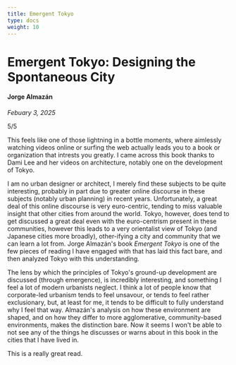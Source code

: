 ```yaml
---
title: Emergent Tokyo
type: docs
weight: 10
---
```


# Emergent Tokyo: Designing the Spontaneous City

#### Jorge Almazán

*Febuary 3, 2025*

5/5

This feels like one of those lightning in a bottle moments, where aimlessly watching videos online or surfing the web actually leads you to a book or organization that intrests you greatly. I came across this book thanks to Dami Lee and her videos on architecture, notably one on the development of Tokyo.

I am no urban designer or architect, I merely find these subjects to be quite interesting, probably in part due to greater online discourse in these subjects (notably urban planning) in recent years. Unfortunately, a great deal of this online discourse is very euro-centric, tending to miss valuable insight that other cities from around the world. Tokyo, however, does tend to get discussed a great deal even with the euro-centrism present in these communities, however this leads to a very orientalist view of Tokyo (and Japanese cities more broadly), other-ifying a city and community that we can learn a lot from. Jorge Almazán's book *Emergent Tokyo* is one of the few pieces of reading I have engaged with that has laid this fact bare, and then analyzed Tokyo with this understanding.

The lens by which the principles of Tokyo's ground-up development are discussed (through emergence), is incredibly interesting, and something I feel a lot of modern urbanists neglect. I think a lot of people know that corporate-led urbanism tends to feel unsavour, or tends to feel rather exclusionary, but, at least for me, it tends to be difficult to fully understand why I feel that way. Almazán's analysis on how these environment are shaped, and on how they differ to more agglomerative, community-based environments, makes the distinction bare. Now it seems I won't be able to not see any of the things he discusses or warns about in this book in the cities that I have lived in.

This is a really great read.
